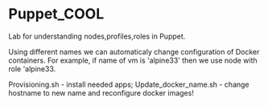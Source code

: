 # Puppet_COOL
Lab for understanding nodes,profiles,roles in Puppet.

Using different names we can automaticaly change configuration of Docker containers.
For example, if name of vm is 'alpine33' then we use node with role 'alpine33.

Provisioning.sh - install needed apps;
Update_docker_name.sh - change hostname to new name and reconfigure docker images!
